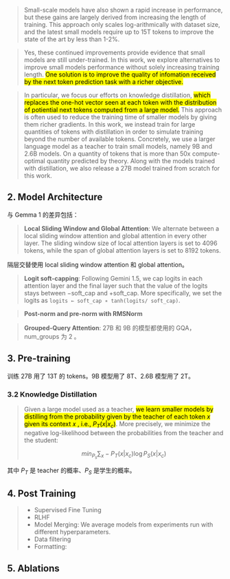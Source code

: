 
> Small-scale models have also shown a rapid increase in performance, but these gains are largely derived from increasing the length of training. This approach only scales log-arithmically with dataset size, and the latest small models require up to 15T tokens to improve the state of the art by less than 1-2%.

> Yes, these continued improvements provide evidence that small models are still under-trained. In this work, we explore alternatives to improve small models performance without solely increasing training length. <mark>One solution is to improve the quality of infomation received by the next token prediction task with a richer objective.</mark>

> In particular, we focus our efforts on knowledge distillation, <mark>which replaces the one-hot vector seen at each token with the distribution of potiential next tokens computed from a large model.</mark> This approach is often used to reduce the training time of smaller models by giving them richer gradients. In this work, we instead train for large quantities of tokens with distillation in order to simulate training beyond the number of available tokens. Concretely, we use a larger language model as a teacher to train small models, namely 9B and 2.6B models. On a quantity of tokens that is more than 50x compute-optimal quantity predicted by theory. Along with the models trained with distillation, we also release a 27B model trained from scratch for this work.

## 2. Model Architecture

与 Gemma 1 的差异包括：

> **Local Sliding Window and Global Attention**: We alternate between a local sliding window attention and global attention in every other layer. The sliding window size of local attention layers is set to 4096 tokens, while the span of global attention layers is set to 8192 tokens.

隔层交替使用 local sliding window attention 和 global attention。

> **Logit soft-capping**: Following Gemini 1.5, we cap logits in each attention layer and the final layer such that the value of the logits stays between −soft_cap and +soft_cap. More specifically, we set the logits as `logits ← soft_cap ∗ tanh(logits/ soft_cap)`.

> **Post-norm and pre-norm with RMSNorm**

> **Grouped-Query Attention**: 27B 和 9B 的模型都使用的 GQA，num_groups 为 2 。

## 3. Pre-training

训练 27B 用了 13T 的 tokens。9B 模型用了 8T、2.6B 模型用了 2T。
### 3.2 Knowledge Distillation

> Given a large model used as a teacher, <mark>we learn smaller models by distilling from the probability given by the teacher of each token $x$ given its context 𝑥 , i.e.,  $P_T(x | x_c)$</mark>. More precisely, we minimize the negative log-likelihood between the probabilities from the teacher and the student:
> 
> $$ min_{P_s} \sum_{x} - P_T(x|x_c) \log P_S (x|x_c) $$

其中 $P_T$ 是 teacher 的概率、$P_S$ 是学生的概率。

## 4. Post Training

> - Supervised Fine Tuning
> - RLHF
> - Model Merging: We average models from experiments run with different hyperparameters.
> - Data filtering
> - Formatting: 

## 5. Ablations




